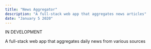 ```yaml
---
title: "News Aggregator"
description: "A full-stack web app that aggregates news articles"
date: "January 5 2020"
---
```


<div>IN DEVELOPMENT</div>

A full-stack web app that aggregates daily news from various sources


